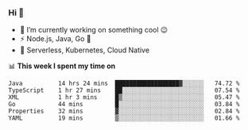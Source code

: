 ### Hi 👋

<!--
**nodejh/nodejh** is a ✨ _special_ ✨ repository because its `README.md` (this file) appears on your GitHub profile.

Here are some ideas to get you started:

- 🔭 I’m currently working on ...
- 🌱 I’m currently learning ...
- 👯 I’m looking to collaborate on ...
- 🤔 I’m looking for help with ...
- 💬 Ask me about ...
- 📫 How to reach me: ...
- 😄 Pronouns: ...
- ⚡ Fun fact: ...
-->

- 🔭 I’m currently working on something cool :wink:
- ⚡ Node.js, Java, Go :thought_balloon:
- 🤖 Serverless, Kubernetes, Cloud Native

📊 **This week I spent my time on**

<!--START_SECTION:waka-->

```text
Java          14 hrs 24 mins  ██████████████████▓░░░░░░   74.72 %
TypeScript    1 hr 27 mins    ██░░░░░░░░░░░░░░░░░░░░░░░   07.54 %
XML           1 hr 3 mins     █▒░░░░░░░░░░░░░░░░░░░░░░░   05.47 %
Go            44 mins         █░░░░░░░░░░░░░░░░░░░░░░░░   03.84 %
Properties    32 mins         ▓░░░░░░░░░░░░░░░░░░░░░░░░   02.84 %
YAML          19 mins         ▒░░░░░░░░░░░░░░░░░░░░░░░░   01.66 %
```

<!--END_SECTION:waka-->


<!--
:traffic_light: **Visitors**

![visitors](https://visitor-badge.glitch.me/badge?page_id=nodejh.nodejh)
-->
